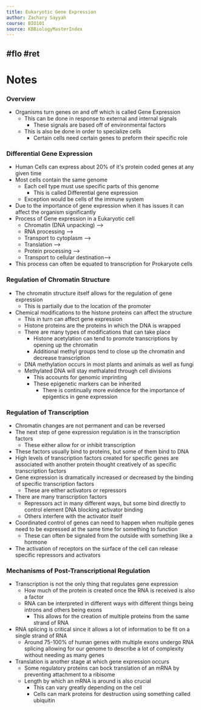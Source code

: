 ```yaml
---
title: Eukaryotic Gene Expression
author: Zachary Sayyah
course: BIO101
source: KBBiologyMasterIndex
---
```

#flo #ret
---

# Notes

### Overview

 - Organisms turn genes on and off which is called Gene Expression
	 - This can be done in response to external and internal signals
		 - These signals are based off of environmental factors
	 - This is also be done in order to specialize cells
		 - Certain cells need certain genes to preform their specific role

 ### Differential Gene Expression
 
  - Human Cells can express about 20% of it's protein coded genes at any given time
  - Most cells contain the same genome
	  - Each cell type must use specific parts of this genome
		  - This is called Differential gene expression
	  - Exception would be cells of the immune system
  - Due to the importance of gene expression when it has issues it can affect the organism significantly
  - Process of Gene expression in a Eukaryotic cell
	  - Chromatin (DNA unpacking) -->
	  - RNA processing -->
	  - Transport to cytoplasm -->
	  - Translation -->
	  - Protein processing -->
	  - Transport to cellular destination-->
  - This process can often be equated to transcription for Prokaryote cells

### Regulation of Chromatin Structure

 - The chromatin structure itself allows for the regulation of gene expression
	 - This is partially due to the location of the promoter
 - Chemical modifications to the histone proteins can affect the structure
	 - This in turn can affect gene expression
	 - Histone proteins are the proteins in which the DNA is wrapped
	 - There are many types of modifications that can take place
		 - Histone acetylation can tend to promote transcriptions by opening up the chromatin
		 - Additional methyl groups tend to close up the chromatin and decrease transcription
	 - DNA methylation occurs in most plants and animals as well as fungi
	 - Methylated DNA will stay methalated through cell divisions
		 - This accounts for genomic imprinting
		 - These epigenetic markers can be inherited
			 - There is continually more evidence for the importance of epigentics in gene expression
### Regulation of Transcription
 - Chromatin changes are not permanent and can be reversed
 - The next step of gene expression regulation is in the transcription factors
	 - These either allow for or inhibit transcription
 - These factors usually bind to proteins, but some of them bind to DNA
 - High levels of transcription factors created for specific genes are associated with another protein thought creatively of as specific transcription factors
 - Gene expression is dramatically increased or decreased by the binding of specific transcription factors
	 - These are either activators or repressors
 - There are many transcription factors
	 - Repressors act in many different ways, but some bind directly to control element DNA blocking activator binding
	 - Others interfere with the activator itself
  - Coordinated control of genes can need to happen when multiple genes need to be expressed at the same time for something to function
	  - These can often be signaled from the outside with something like a hormone
  - The activation of receptors on the surface of the cell can release specific repressors and activators
 
 ### Mechanisms of Post-Transcriptional Regulation
 - Transcription is not the only thing that regulates gene expression
	 - How much of the protein is created once the RNA is received is also a factor
	 - RNA can be interpreted in different ways with different things being introns and others being exons
		 - This allows for the creation of multiple proteins from the same strand of RNA
 - RNA splicing is critical since it allows a lot of information to be fit on a single strand of RNA
	 - Around 75-100% of human genes with multiple exons undergo RNA splicing allowing for our genome to describe a lot of complexity without needing as many genes
 - Translation is another stage at which gene expression occurs
	 - Some regulatory proteins can bock translation of an mRNA by preventing attachment to a ribisome
	 - Length by which an mRNA is around is also crucial
		 - This can vary greatly depending on the cell
		 - Cells can mark proteins for destruction using something called ubiquitin
 